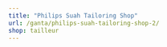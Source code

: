```yaml
---
title: "Philips Suah Tailoring Shop"
url: /ganta/philips-suah-tailoring-shop-2/
shop: tailleur
---
```

